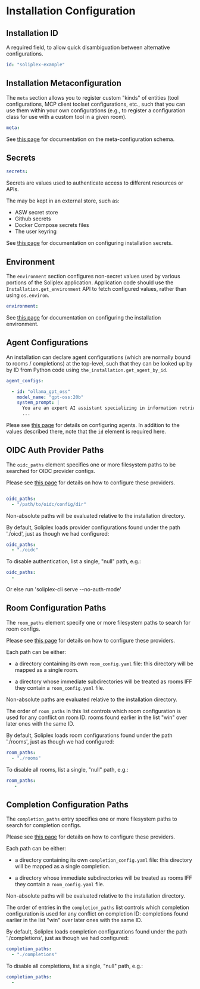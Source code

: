 # Installation Configuration

## Installation ID

A required field, to allow quick disambiguation between alternative
configurations.

```yaml
id: "soliplex-example"
```
## Installation Metaconfiguration

The `meta` section allows you to register custom "kinds" of entities (tool
configurations, MCP client toolset configurations, etc., such that you
can use them within your own configurations (e.g., to register a configuration
class for use with a custom tool in a given room).

```yaml
meta:
```

See [this page](meta.md) for documentation on the meta-configuration schema.

## Secrets

```yaml
secrets:
```

Secrets are values used to authenticate access to different resources or
APIs.

The may be kept in an external store, such as:

- ASW secret store
- Github secrets
- Docker Compose secrets files
- The user keyring

See [this page](secrets.md) for documentation on configuring installation
secrets.

## Environment

The `environment` section configures non-secret values used by various
portions of the Soliplex application.  Application code should use the
`Installation.get_environment` API to fetch configured values, rather than
using `os.environ`.

```yaml
environment:
```

See [this page](environment.md) for documentation on configuring the
installation environment.

## Agent Configurations

An installation can declare agent configurations (which are normally bound
to rooms / completions) at the top-level, such that they can be
looked up by by ID from Python code using `the_installation.get_agent_by_id`.

```yaml
agent_configs:

  - id: "ollama_gpt_oss"
    model_name: "gpt-oss:20b"
    system_prompt: |
      You are an expert AI assistant specializing in information retrieval.
      ...

```
Plese see [this page](agents.md) for details on configuring agents.
In addition to the values described there, note that the `id` element is
required here.

## OIDC Auth Provider Paths

The `oidc_paths` element specifies one or more filesystem paths to be
searched for OIDC provider configs.

Please see [this page](oidc_providers.md) for details on how to configure
these providers.

```yaml

oidc_paths:
  - "/path/to/oidc/config/dir"
```

Non-absolute paths will be evaluated relative to the installation directory.

By default, Soliplex loads provider configurations found under the path
'./oicd', just as though we had configured:

```yaml
oidc_paths:
  - "./oidc"
```

To disable authentication, list a single, "null" path, e.g.:
```yaml
oidc_paths:
  -
```
Or else run 'soliplex-cli serve --no-auth-mode'

## Room Configuration Paths

The `room_paths` element specify one or more filesystem paths to
search for room configs.

Please see [this page](rooms.md) for details on how to configure
these providers.

Each path can be either:

- a directory containing its own `room_config.yaml` file:  this directory
  will be mapped as a single room.

- a directory whose immediate subdirectories will be treated as rooms
  IFF they contain a `room_config.yaml` file.

Non-absolute paths are evaluated relative to the installation directory.

The order of `room_paths` in this list controls which room configuration
is used for any conflict on room ID:  rooms found earlier in the list
"win" over later ones with the same ID.

By default, Soliplex loads room configurations found under the path './rooms',
just as though we had configured:

```yaml
room_paths:
  - "./rooms"
```
To disable all rooms, list a single, "null" path, e.g.:

```yaml
room_paths:
   -
```

## Completion Configuration Paths

The `completion_paths` entry specifies one or more filesystem paths to
search for completion configs.

Please see [this page](completions.md) for details on how to configure
these providers.

Each path can be either:

- a directory containing its own `completion_config.yaml` file:  this
  directory will be mapped as a single completion.

- a directory whose immediate subdirectories will be treated as rooms
  IFF they contain a `room_config.yaml` file.

Non-absolute paths will be evaluated relative to the installation directory.

The order of entries in the `completion_paths` list controls which completion
configuration is used for any conflict on completion ID:  completions
found earlier in the list "win" over later ones with the same ID.

By default, Soliplex loads completion configurations found under the path
'./completions', just as though we had configured:

```yaml
completion_paths:
  - "./completions"
```

To disable all completions, list a single, "null" path, e.g.:
```yaml
completion_paths:
  -
```
